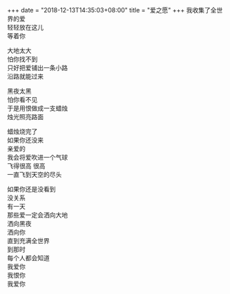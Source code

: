 +++
date = "2018-12-13T14:35:03+08:00"
title = "爱之愿"
+++
我收集了全世界的爱  
轻轻放在这儿  
等着你  
  
大地太大  
怕你找不到  
只好把爱铺出一条小路  
沿路就能过来  
  
黑夜太黑  
怕你看不见  
于是用恨做成一支蜡烛  
烛光照亮路面  
  
蜡烛烧完了  
如果你还没来  
亲爱的  
我会将爱吹进一个气球  
飞得很高 很高  
一直飞到天空的尽头  
  
如果你还是没看到  
没关系  
有一天  
那些爱一定会洒向大地  
洒向黑夜  
洒向你  
直到充满全世界  
到那时  
每个人都会知道  
我爱你  
我恨你  
我爱你  